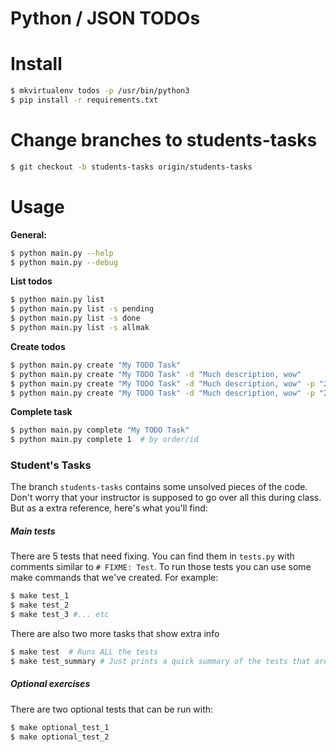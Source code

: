 # Python / JSON TODOs

# Install

```bash
$ mkvirtualenv todos -p /usr/bin/python3
$ pip install -r requirements.txt
```

# Change branches to students-tasks

```bash
$ git checkout -b students-tasks origin/students-tasks
```

# Usage

**General:**

```bash
$ python main.py --help
$ python main.py --debug
```

**List todos**
```bash
$ python main.py list
$ python main.py list -s pending
$ python main.py list -s done
$ python main.py list -s allmak
```


**Create todos**
```bash
$ python main.py create "My TODO Task"
$ python main.py create "My TODO Task" -d "Much description, wow"
$ python main.py create "My TODO Task" -d "Much description, wow" -p "2018-03-05"
$ python main.py create "My TODO Task" -d "Much description, wow" -p "2018-03-05 19:25:33"
```

**Complete task**
```bash
$ python main.py complete "My TODO Task"
$ python main.py complete 1  # by order/id
```

### Student's Tasks

The branch `students-tasks` contains some unsolved pieces of the code. Don't worry that your instructor is supposed to go over all this during class. But as a extra reference, here's what you'll find:

##### Main tests

There are 5 tests that need fixing. You can find them in `tests.py` with comments similar to `# FIXME: Test`. To run those tests you can use some make commands that we've created. For example:

```bash
$ make test_1
$ make test_2
$ make test_3 #... etc
```

There are also two more tasks that show extra info

```bash
$ make test  # Runs ALL the tests
$ make test_summary # Just prints a quick summary of the tests that are failing
```

##### Optional exercises

There are two optional tests that can be run with:

```bash
$ make optional_test_1
$ make optional_test_2
```
